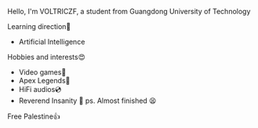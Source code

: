 Hello, I'm VOLTRICZF, a student from Guangdong University of Technology

Learning direction🤯
- Artificial Intelligence

Hobbies and interests😍
- Video games🛒
- Apex Legends🔫
- HiFi audios💿
- Reverend Insanity 📖 ps. Almost finished 😫

Free Palestine👍
